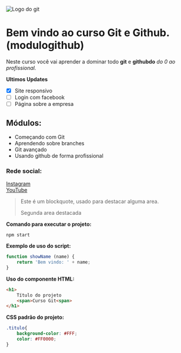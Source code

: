 ![Logo do git](https://bit.ly/3acabPO)

# Bem vindo ao curso Git e Github.(modulogithub)
Neste curso você vai aprender a dominar todo **git** e **githubdo** _do 0 ao profissional._

**Ultimos Updates**
- [x] Site responsivo
- [ ] Login com facebook
- [ ] Página sobre a empresa

## Módulos:
* Começando com Git
* Aprendendo sobre branches
* Git avançado
* Usando github de forma profissional

### Rede social:
[Instagram](https://instagram.com/sujeitoprogramador) <br>
[YouTube](https://youtube.com/c/sujeitoprogramador)

>Este é um blockquote, usado para destacar alguma area.
>
>Segunda area destacada

**Comando para executar o projeto:**

```
npm start
```

**Exemplo de uso do script:**
```js
function showName (name) {
    return 'Bem vindo: ' + name;
}
```

**Uso do componente HTML:**
```html
<h1>
    Título do projeto
    <span>Curso Git<span>
</h1>
```

**CSS padrão do projeto:**
```css
.titulo{
    background-color: #FFF;
    color: #FF0000;
}
```